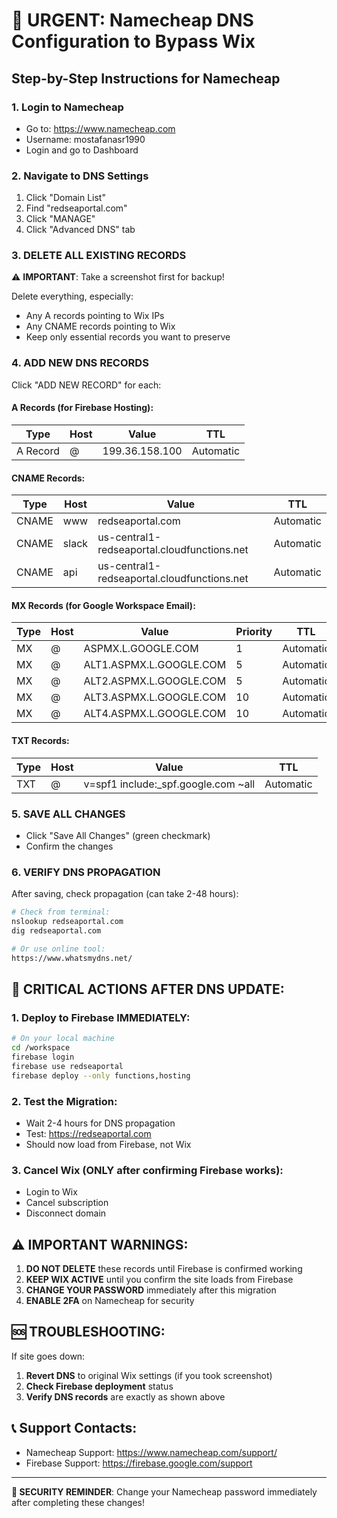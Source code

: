 # 🚨 URGENT: Namecheap DNS Configuration to Bypass Wix

## Step-by-Step Instructions for Namecheap

### 1. Login to Namecheap
- Go to: https://www.namecheap.com
- Username: mostafanasr1990
- Login and go to Dashboard

### 2. Navigate to DNS Settings
1. Click "Domain List"
2. Find "redseaportal.com"
3. Click "MANAGE"
4. Click "Advanced DNS" tab

### 3. DELETE ALL EXISTING RECORDS
⚠️ **IMPORTANT**: Take a screenshot first for backup!

Delete everything, especially:
- Any A records pointing to Wix IPs
- Any CNAME records pointing to Wix
- Keep only essential records you want to preserve

### 4. ADD NEW DNS RECORDS

Click "ADD NEW RECORD" for each:

#### A Records (for Firebase Hosting):
| Type | Host | Value | TTL |
|------|------|-------|-----|
| A Record | @ | 199.36.158.100 | Automatic |

#### CNAME Records:
| Type | Host | Value | TTL |
|------|------|-------|-----|
| CNAME | www | redseaportal.com | Automatic |
| CNAME | slack | us-central1-redseaportal.cloudfunctions.net | Automatic |
| CNAME | api | us-central1-redseaportal.cloudfunctions.net | Automatic |

#### MX Records (for Google Workspace Email):
| Type | Host | Value | Priority | TTL |
|------|------|-------|----------|-----|
| MX | @ | ASPMX.L.GOOGLE.COM | 1 | Automatic |
| MX | @ | ALT1.ASPMX.L.GOOGLE.COM | 5 | Automatic |
| MX | @ | ALT2.ASPMX.L.GOOGLE.COM | 5 | Automatic |
| MX | @ | ALT3.ASPMX.L.GOOGLE.COM | 10 | Automatic |
| MX | @ | ALT4.ASPMX.L.GOOGLE.COM | 10 | Automatic |

#### TXT Records:
| Type | Host | Value | TTL |
|------|------|-------|-----|
| TXT | @ | v=spf1 include:_spf.google.com ~all | Automatic |

### 5. SAVE ALL CHANGES
- Click "Save All Changes" (green checkmark)
- Confirm the changes

### 6. VERIFY DNS PROPAGATION
After saving, check propagation (can take 2-48 hours):
```bash
# Check from terminal:
nslookup redseaportal.com
dig redseaportal.com

# Or use online tool:
https://www.whatsmydns.net/
```

## 🔴 CRITICAL ACTIONS AFTER DNS UPDATE:

### 1. Deploy to Firebase IMMEDIATELY:
```bash
# On your local machine
cd /workspace
firebase login
firebase use redseaportal
firebase deploy --only functions,hosting
```

### 2. Test the Migration:
- Wait 2-4 hours for DNS propagation
- Test: https://redseaportal.com
- Should now load from Firebase, not Wix

### 3. Cancel Wix (ONLY after confirming Firebase works):
- Login to Wix
- Cancel subscription
- Disconnect domain

## ⚠️ IMPORTANT WARNINGS:

1. **DO NOT DELETE** these records until Firebase is confirmed working
2. **KEEP WIX ACTIVE** until you confirm the site loads from Firebase
3. **CHANGE YOUR PASSWORD** immediately after this migration
4. **ENABLE 2FA** on Namecheap for security

## 🆘 TROUBLESHOOTING:

If site goes down:
1. **Revert DNS** to original Wix settings (if you took screenshot)
2. **Check Firebase deployment** status
3. **Verify DNS records** are exactly as shown above

## 📞 Support Contacts:
- Namecheap Support: https://www.namecheap.com/support/
- Firebase Support: https://firebase.google.com/support

---

**🔐 SECURITY REMINDER**: Change your Namecheap password immediately after completing these changes!